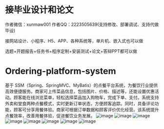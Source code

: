 # 接毕业设计和论文
作者微信：xunmaw001  作者QQ：2223505639(支持修改、部署调试、支持代做毕设)

接网站设计、小程序、H5、APP、各种系统等，单片机、嵌入式也可以做

选题+开题报告+任务书+程序定制+安装测试+论文+答辩PPT都可以做
# Ordering-platform-system
基于 SSM（Spring、SpringMVC、MyBatis）的点餐平台系统，为餐饮行业提供高效便捷服务。商家可上传菜品信息，包括图片、价格、描述等，还能设置优惠活动。顾客能在线浏览菜单，轻松选择菜品加入购物车，完成下单、支付。系统支持外卖和堂食两种点餐模式，实时更新订单状态，方便顾客追踪。同时，具备评论功能，顾客可分享用餐体验。商家可根据订单数据和顾客评价优化经营。该系统提升点餐效率，改善用餐体验，促进餐饮业务发展。 
![image](https://github.com/user-attachments/assets/b7611758-f645-49f8-8901-2d1dbc1099fd)
![image](https://github.com/user-attachments/assets/662e8a05-50c7-4285-944a-d4cbd7cf11f1)
![image](https://github.com/user-attachments/assets/32133ad9-a814-40b9-8a57-e6e860fe4099)
![image](https://github.com/user-attachments/assets/152fdd9a-a91c-4344-bd55-145b7a5293ee)
![image](https://github.com/user-attachments/assets/08b176d8-bd5d-4cac-8d52-d5e5a7127ec2)
![image](https://github.com/user-attachments/assets/21dd2708-d878-4ac1-85be-979c5ab132de)
![image](https://github.com/user-attachments/assets/84c20798-2061-4c42-bfc7-4c684c5dac84)
![image](https://github.com/user-attachments/assets/2e6688b0-b6e8-40e8-96cf-7b51c26a195b)
